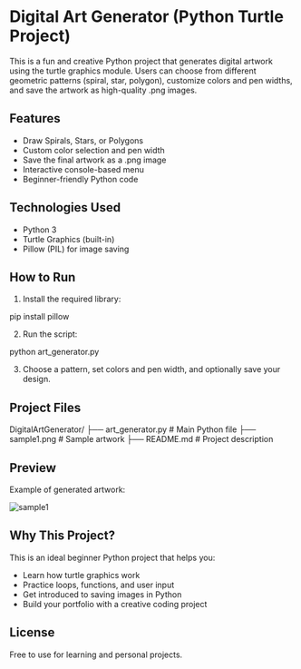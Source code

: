 # Digital Art Generator (Python Turtle Project)

This is a fun and creative Python project that generates digital artwork using the turtle graphics module. Users can choose from different geometric patterns (spiral, star, polygon), customize colors and pen widths, and save the artwork as high-quality .png images.

## Features

- Draw Spirals, Stars, or Polygons
- Custom color selection and pen width
- Save the final artwork as a .png image
- Interactive console-based menu
- Beginner-friendly Python code

## Technologies Used

- Python 3
- Turtle Graphics (built-in)
- Pillow (PIL) for image saving

## How to Run

1. Install the required library:

pip install pillow

2. Run the script:

python art_generator.py

3. Choose a pattern, set colors and pen width, and optionally save your design.

## Project Files

DigitalArtGenerator/ ├── art_generator.py       # Main Python file ├── sample1.png            # Sample artwork ├── README.md              # Project description

## Preview

Example of generated artwork:

![sample1](sample1.png)

## Why This Project?

This is an ideal beginner Python project that helps you:

- Learn how turtle graphics work
- Practice loops, functions, and user input
- Get introduced to saving images in Python
- Build your portfolio with a creative coding project

## License

Free to use for learning and personal projects.
